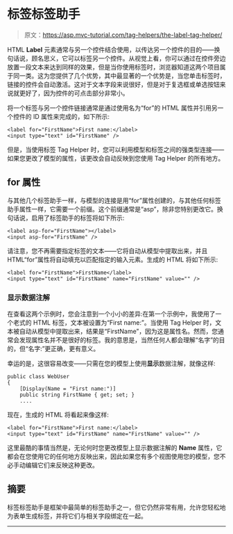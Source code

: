 # 标签标签助手

> 原文：<https://asp.mvc-tutorial.com/tag-helpers/the-label-tag-helper/>

HTML **Label** 元素通常与另一个控件结合使用，以传达另一个控件的目的——换句话说，顾名思义，它可以标签另一个控件。从视觉上看，你可以通过在控件旁边放置一段文本来达到同样的效果，但是当你使用标签时，浏览器知道这两个项目属于同一类。这为您提供了几个优势，其中最显著的一个优势是，当您单击标签时，链接的控件会自动激活。这对于文本字段来说很好，但是对于复选框或单选按钮来说就更好了，因为控件的可点击部分非常小。

将一个标签与另一个控件链接通常是通过使用名为“for”的 HTML 属性并引用另一个控件的 ID 属性来完成的，如下所示:

```
<label for="FirstName">First name:</label>
<input type="text" id="FirstName" />
```

但是，当使用标签 Tag Helper 时，您可以利用模型和标签之间的强类型连接——如果您更改了模型的属性，该更改会自动反映到您使用 Tag Helper 的所有地方。

## for 属性

与其他几个标签助手一样，与模型的连接是用“for”属性创建的，与其他任何标签助手属性一样，它需要一个前缀。这个前缀通常是“asp”，除非您特别更改它。换句话说，启用了标签助手的标签将如下所示:

<input type="hidden" name="IL_IN_ARTICLE">

```
<label asp-for="FirstName"></label>
<input asp-for="FirstName" />
```

请注意，您不再需要指定标签的文本——它将自动从模型中提取出来，并且 HTML“for”属性将自动填充以匹配指定的输入元素。生成的 HTML 将如下所示:

```
<label for="FirstName">FirstName</label>
<input type="text" id="FirstName" name="FirstName" value="" />
```

### 显示数据注解

在查看这两个示例时，您会注意到一个小小的差异:在第一个示例中，我使用了一个老式的 HTML 标签，文本被设置为“First name:”。当使用 Tag Helper 时，文本被自动从模型中提取出来，结果是“FirstName”，因为这是属性名。然而，您通常会发现属性名并不是很好的标签。我的意思是，当然任何人都会理解“名字”的目的，但“名字:”更正确，更有意义。

幸运的是，这很容易改变——只需在您的模型上使用**显示**数据注解，就像这样:

```
public class WebUser
{
    [Display(Name = "First name:")]
    public string FirstName { get; set; }
    ....
```

现在，生成的 HTML 将看起来像这样:

```
<label for="FirstName">First name:</label>
<input type="text" id="FirstName" name="FirstName" value="" />
```

这里最酷的事情当然是，无论何时您更改模型上显示数据注解的 **Name** 属性，它都会在您使用它的任何地方反映出来，因此如果您有多个视图使用您的模型，您不必手动编辑它们来反映这种更改。

## 摘要

标签标签助手是框架中最简单的标签助手之一，但它仍然非常有用，允许您轻松地为表单生成标签，并将它们与相关字段绑定在一起。

* * *